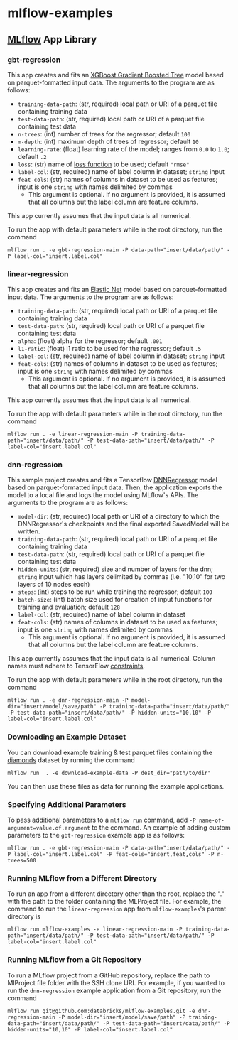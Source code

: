 # mlflow-examples
## [MLflow](http://mlflow.org) App Library
### gbt-regression
This app creates and fits an [XGBoost Gradient Boosted Tree](https://xgboost.readthedocs.io/en/latest/python/python_api.html#module-xgboost.sklearn) model based on parquet-formatted input data. The arguments to the program are as follows:
* `training-data-path`: (str, required) local path or URI of a parquet file containing training data
* `test-data-path`: (str, required) local path or URI of a parquet file containing test data
* `n-trees`: (int) number of trees for the regressor; default `100`
* `m-depth`: (int) maximum depth of trees of regressor; default `10`
* `learning-rate`: (float) learning rate of the model; ranges from `0.0` to `1.0`; default `.2`
* `loss`: (str) name of [loss function](https://github.com/dmlc/xgboost/blob/master/doc/parameter.md) to be used; default `"rmse"`
* `label-col`: (str, required) name of label column in dataset; `string` input
* `feat-cols`: (str) names of columns in dataset to be used as features; input is one `string` with names delimited by commas
	* This argument is optional. If no argument is provided, it is assumed that all columns but the label column are feature columns.

This app currently assumes that the input data is all numerical.

To run the app with default parameters while in the root directory, run the command 
```
mlflow run . -e gbt-regression-main -P data-path="insert/data/path/" -P label-col="insert.label.col" 
```

### linear-regression

This app creates and fits an [Elastic Net](http://scikit-learn.org/stable/modules/generated/sklearn.linear_model.ElasticNet.html) model based on parquet-formatted input data. The arguments to the program are as follows:
* `training-data-path`: (str, required) local path or URI of a parquet file containing training data
* `test-data-path`: (str, required) local path or URI of a parquet file containing test data
* `alpha`: (float) alpha for the regressor; default `.001`
* `l1-ratio`: (float) l1 ratio to be used for the regressor; default `.5`
* `label-col`: (str, required) name of label column in dataset; `string` input
* `feat-cols`: (str) names of columns in dataset to be used as features; input is one `string` with names delimited by commas
    * This argument is optional. If no argument is provided, it is assumed that all columns but the label column are feature columns.

This app currently assumes that the input data is all numerical.

To run the app with default parameters while in the root directory, run the command 
```
mlflow run . -e linear-regression-main -P training-data-path="insert/data/path/" -P test-data-path="insert/data/path/" -P label-col="insert.label.col"
```

### dnn-regression

This sample project creates and fits a Tensorflow [DNNRegressor](https://www.tensorflow.org/api_docs/python/tf/estimator/DNNRegressor) model based on parquet-formatted input data. Then, the application exports the model to a local file and logs the model using MLflow's APIs. The arguments to the program are as follows:
* `model-dir`: (str, required) local path or URI of a directory to which the DNNRegressor's checkpoints and the final exported SavedModel will be written.
* `training-data-path`: (str, required) local path or URI of a parquet file containing training data
* `test-data-path`: (str, required) local path or URI of a parquet file containing test data
* `hidden-units`: (str, required) size and number of layers for the dnn; `string` input which has layers delimited by commas (i.e. "10,10" for two layers of 10 nodes each)
* `steps`: (int) steps to be run while training the regressor; default `100`
* `batch-size`: (int) batch size used for creation of input functions for training and evaluation; default `128`
* `label-col`: (str, required) name of label column in dataset
* `feat-cols`: (str) names of columns in dataset to be used as features; input is one `string` with names delimited by commas
    * This argument is optional. If no argument is provided, it is assumed that all columns but the label column are feature columns.

This app currently assumes that the input data is all numerical. Column names must adhere to TensorFlow [constraints](https://www.tensorflow.org/api_docs/python/tf/Operation#__init__).

To run the app with default parameters while in the root directory, run the command 
```
mlflow run . -e dnn-regression-main -P model-dir="insert/model/save/path" -P training-data-path="insert/data/path/" -P test-data-path="insert/data/path/" -P hidden-units="10,10" -P label-col="insert.label.col"
```

### Downloading an Example Dataset

You can download example training & test parquet files containing the [diamonds](https://raw.githubusercontent.com/tidyverse/ggplot2/4c678917/data-raw/diamonds.csv) dataset by running the command 
```
mlflow run  . -e download-example-data -P dest_dir="path/to/dir"
```
You can then use these files as data for running the example applications.

### Specifying Additional Parameters

To pass additional parameters to a `mlflow run` command, add `-P name-of-argument=value.of.argument` to the command. An example of adding custom parameters to the `gbt-regression` example app is as follows: 
```
mlflow run . -e gbt-regression-main -P data-path="insert/data/path/" -P label-col="insert.label.col" -P feat-cols="insert,feat,cols" -P n-trees=500
```

### Running MLflow from a Different Directory

To run an app from a different directory other than the root, replace the "." with the path to the folder containing the MLProject file. For example, the command to run the `linear-regression` app from `mlflow-examples`'s parent directory is
```
mlflow run mlflow-examples -e linear-regression-main -P training-data-path="insert/data/path/" -P test-data-path="insert/data/path/" -P label-col="insert.label.col" 
```

### Running MLflow from a Git Repository

To run a MLflow project from a GitHub repository, replace the path to MlProject file folder with the SSH clone URI. For example, if you wanted to run the `dnn-regression` example application from a Git repository, run the command
```
mlflow run git@github.com:databricks/mlflow-examples.git -e dnn-regression-main -P model-dir="insert/model/save/path" -P training-data-path="insert/data/path/" -P test-data-path="insert/data/path/" -P hidden-units="10,10" -P label-col="insert.label.col"
```
